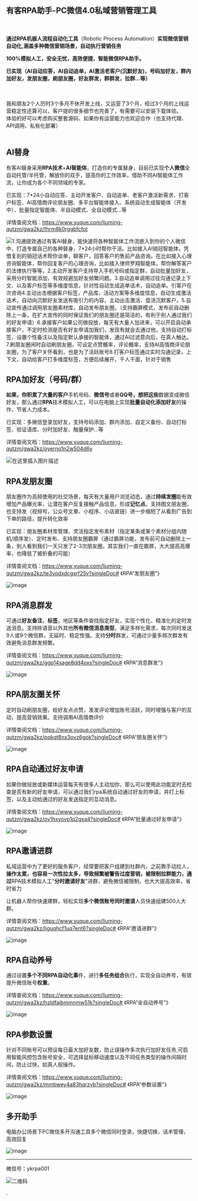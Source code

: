 ## **有客RPA助手-PC微信4.0私域营销管理工具**

　

**通过RPA机器人流程自动化工具**（Robotic Process Automation）**实现微信营销自动化,涵盖多种微信营销场景，自动执行营销任务**

**100%模拟人工，安全无忧，高效便捷，智能微信RPA助手。**

**已实现（AI自动应答，AI自动追单，AI激活老客户(沉默好友)，号码加好友，群内加好友，发朋友圈，刷朋友圈，好友群发，群群发，拉群...等）**

<br>
<br>
我和朋友2个人历时3个多月不休开发上线，又运营了3个月，经过3个月的上线运营稳定性还算可以，客户提的很多细节也完善了，有需要可以安装下载体验。
<br>体验的好可以考虑购买整套源码、如果你有运营能力也欢迎合作（也支持代理、API调用、私有化部署）
<br>
<br>

## AI替身

有客AI替身采用**RPA技术**+**AI智能体**，打造你的专属替身，目前已实现**个人微信**全自动托管/半托管，解放你的双手，提高你的工作效率，借助不同AI智能体工作流，让你成为各个不同领域的专家。

已实现：7\*24小自动应答、主动开发客户、自动追单、老客户激活新需求、打客户标签、AI高情商评论朋友圈、多平台智能体接入、系统自动生成智能体（开发中）、批量指定智能体、半自动模式、全自动模式...等

详情查阅文档：https://www.yuque.com/liuming-qutzm/gwa2kz/fhrm8k0rggbfcfot

![1.沟通提效通过有客AI替身，能快速将各种智能体工作流嵌入到你的个人微信中，打造专属自己的各种替身，7\*24小时帮你干活。比如接入AI销冠智能体，凭借复刻的销冠话术帮你谈单，聊客户，回答客户的售前产品咨询。在比如接入心理咨询智能体，帮你回复客户的心理咨询，比如接入律师罗翔智能体，帮你解答客户的法律执行等等，2.主动开发客户支持导入手机号码或指定群，自动批量加好友，采用分时智能添加，有效规避加好友频繁问题。3.自动追单调用过往沟通记录上下文、以及客户标签等多维度信息，针对性自动生成追单话术，自动追单。引客户在次咨询4.主动出击根据客户标签，产品库，活动方案等多维度信息，自动生成激活话术，自动向沉默好友发送有吸引力的内容，主动出击激活、盘活沉默客户。5.自动宣传通过调用朋友圈素材库，自动发布朋友圈，（支持霸屏模式，发布前自动删除上一条，在扩大宣传的同时保证我们的朋友圈还是简洁的，有利于别人通过我们的好友申请）6.承接客户如果公司做投放，每天有大量人加进来，可以开启自动承接客户，不定时检测是否有好友申请加我们，发现有就会去通过他，支持自动打标签，设置个性备注以及指定默认承接的智能体，通过AI过滤意向后，在真人触达。7.刷朋友圈闲时自动刷朋友圈，可设定点赞概率，评论概率，支持AI高情商评论朋友圈，为了客户关怀看到，也是为了活跃账号8.打客户标签通过实时沟通记录，上下文，自动给客户打多维度标签，方便后续展开，千人千面，针对于销售](https://cdn.nlark.com/yuque/0/2025/png/2756477/1749570217500-94044d8d-bf3b-4ace-81bf-0dd94a1a95f7.png?x-oss-process=image%2Fformat%2Cwebp)

## RPA加好友（号码/群）

**如果，你积累了大量的客户**手机号码、**微信号**或者**QQ号，想把这些**数据变成微信好友，那么通过**RPA**技术模拟人工，可以在电脑上实现**批量自动化添加好友**的操作，节省人力成本。

已实现：多微信登录加好友，支持号码添加、群内添加、自定义备份、自动打标签、验证语库、分时加好友、触量保护...等

详情查阅文档：https://www.yuque.com/liuming-qutzm/gwa2kz/oyerno1n2w504d6y

![在这里插入图片描述](https://i-blog.csdnimg.cn/direct/380dccba6b2c49aaaabd2edb857c4730.png)

## RPA发朋友圈

朋友圈作为高频使用的社交场景，每天有大量用户浏览动态，通过**持续发圈**能有效增加产品曝光率，让潜在客户反复接触产品信息，形成**记忆点‌**。支持图文朋友圈，也支持发（视频号，公众号文章、小程序、小店直链）进一步缩短了从看到广告到下单的路径，提升转化效率‌

已实现：朋友圈素材库管理、灵活指定发布素材（指定某条或某个素材分组内随机/顺序发）、定时发布、支持朋友圈霸屏（通过霸屏功能，发布前可自动删除上一条，别人看到我们一天只发了2-3次朋友圈，其实我们一直在霸屏，大大提高高爆率，也降低了被折叠的可能）

详情查阅文档：<https://www.yuque.com/liuming-qutzm/gwa2kz/te3vodxdcgxrf25v?singleDoc#> 《RPA“发朋友圈”》

![image](https://cdn.nlark.com/yuque/0/2025/png/2756477/1752908951751-90eb4b78-99b5-4368-a40d-0a51d0de3ef0.png?x-oss-process=image%2Fformat%2Cwebp)

## RPA消息群发

可通过**好友备注**，**标签**，地区等条件查找指定好友，实现个性化、精准化的定时发送消息。支持除语音以外其他**所有微信消息类型**，满足多样化需求，每次同时发送9人或9个微信群，无延时、稳定性强。支持**分时**群发，可通过少量多频次群发有效避免消息群发频繁。

详情查阅文档：<https://www.yuque.com/liuming-qutzm/gwa2kz/ggp14sage8dd4oxs?singleDoc#> 《RPA“消息群发”》

![image](https://cdn.nlark.com/yuque/0/2025/png/2756477/1748250113410-9f838de5-cf2a-4882-839f-ceff3da7b931.png?x-oss-process=image%2Fformat%2Cwebp)

## RPA朋友圈关怀

定时自动刷朋友圈，给好友点点赞，发发评论增加账号活跃，同时增强与客户的互动，提高营销效果。支持调用AI高情商评价

详情查阅文档：<https://www.yuque.com/liuming-qutzm/gwa2kz/ppkqt8nx3ovz6gok?singleDoc#> 《RPA“朋友圈关怀”》

![image](https://cdn.nlark.com/yuque/0/2025/png/2756477/1748264152039-9b14353b-5930-4077-bdd4-e1fac09581bf.png?x-oss-process=image%2Fformat%2Cwebp)

## RPA自动通过好友申请

如果你做投放或新媒体运营每天有很多人主动加你，那么可以使用此功能定时去检查是否有新的好友申请，可以通过我们rpa系统自动通过好友的申请，并打上标签，以及主动给通过的好友发送指定的互动消息。

详情查阅文档：<https://www.yuque.com/liuming-qutzm/gwa2kz/oy1hxyovp1q2gxa4?singleDoc#> 《RPA“批量通过好友申请”》

![image](https://cdn.nlark.com/yuque/0/2025/png/2756477/1752909411932-8c0b9e5e-8e3f-4f5d-a248-059b385091f7.png?x-oss-process=image%2Fformat%2Cwebp)

## RPA邀请进群

私域运营中为了更好的服务客户，经常要把客户组建到社群内，之前靠手动拉人，**操作太累，也容易一次性拉太多，导致频繁被警告过度营销，被限制拉群能力，通过**RPA技术模拟人工“**分时邀请好友**”进群，避免微信被限制，也大大提高效率，省时省力

让机器人帮你快速建群，轻松实现**多个微信账号同时邀请**人员快速组建500人大群。

详情查阅文档：<https://www.yuque.com/liuming-qutzm/gwa2kz/liguqhcf1uq7ent6?singleDoc#> 《RPA“邀请进群”》

![image](https://cdn.nlark.com/yuque/0/2025/png/2756477/1748270915444-98cf4699-8005-454a-b02a-5cb803b9a436.png?x-oss-process=image%2Fformat%2Cwebp)

## RPA自动养号

通过设置**多个不同RPA自动化事**件，进行**多任务组合**执行，实现全自动养号，有效提升微信账号**权重**。

详情查阅文档：<https://www.yuque.com/liuming-qutzm/gwa2kz/hzldfaibmmnmw51k?singleDoc#> 《RPA“全自动养号”》

![image](https://cdn.nlark.com/yuque/0/2025/png/2756477/1748275594829-ccc12ea4-1601-4e92-9b44-937f88b97bce.png?x-oss-process=image%2Fformat%2Cwebp)

## RPA参数设置

针对不同账号可以预设每日最大加好友数，防止误操作多次执行加好友任务,可启用智能风控包含账号安全，可选择鼠标移动速度以及不同任务类型的操作间隔时间，防止过快，如真人般操作。

详情查阅文档：<https://www.yuque.com/liuming-qutzm/gwa2kz/mmbwey4a83hqrzyb?singleDoc#> 《RPA“参数设置”》

![image](https://cdn.nlark.com/yuque/0/2025/png/2756477/1752910232315-13ca8b92-c2a5-4f2f-86ae-b61f09782943.png?x-oss-process=image%2Fformat%2Cwebp)

## 多开助手

电脑办公场景下PC微信多开沟通工具多个微信同时登录，快捷切换，话术管理，高效回复

![image](https://cdn.nlark.com/yuque/0/2025/png/2756477/1748076621545-6a7faca7-4ab5-4eb0-b0c9-e6933083cd07.png?x-oss-process=image%2Fformat%2Cwebp)

***

微信号：ykrpa001

![二维码](https://cdn.nlark.com/yuque/0/2025/jpeg/2756477/1752909780082-c27c7571-7637-42a6-a560-034beb50647e.jpeg?x-oss-process=image%2Fresize%2Cw_300%2Fformat%2Cwebp%2Finterlace%2C1)

.
